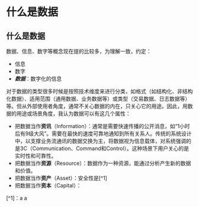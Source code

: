 # 什么是数据

## 什么是数据

数据、信息、数字等概念现在提的比较多，为理解一致，约定：

* 信息
* 数字
* _**数据**_：数字化的信息

对于数据的类型很多时候是按照技术维度来进行分类，如格式（如结构化、非结构化数据）、适用范围（通用数据、业务数据等）或类型（交易数据、日志数据等）等。但从外部使用者角度，通常不关心数据的内在，只关心它的用途。因此，用数据的用途或场景角度，我认为数据可以有这几个属性：

* 把数据当作**资讯**（Information）：通常是需要快速传播的公开消息，如“1小时后有9级大风”。需要在最快的速度可靠地通知到所有关系人。传统的系统设计中，以支撑业务流通讯的数据交换为主，将数据视为信息载体，对系统强调的是3C（Communication、Command和Control）。这种场景下用户关心的是实时性和可靠性。
* 把数据当作**资源**（Resource）：数据作为一种资源，能通过分析产生新的数据和价值。
* 把数据当作**资产**（Asset）：安全性是\[^1\]
* 把数据当作**资本**（Capital）：

\[^1\]：a a  




